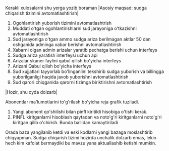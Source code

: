 Kerakli xulosalarni shu yerga yozib boraman
|Asosiy maqsad: sudga chiqarish tizimini avtomatlashtirish|

1. Ogohlantirish yuborish tizimini avtomatlashtrish
2. Muddati o'tgan ogohlantirishlarni sud jarayoniga o'tkazishni avtomatlashtirish
3. Sud jarayoniga o'tgan ammo sudga ariza berilmagan aktlar 50 dan oshganida adminga xabar berishni avtomatlashtirish
4. Xabarni olgan admin arizalar yaratib pechatga berishi uchun interfeys
5. Sudga ariza yaratish interfeysi uchun api
6. Arizalar skaner faylini qabul qilish bo'yicha interfeys
7. Arizani Qabul qilish bo'yicha interfeys
8. Sud xujjatlari tayyorlab bo'linganlini tekshirib sudga yuborish va billingga yuborilganligi haqida javob yuborishni avtomatlashtirish
9. Sud qarori chiqganida qarorni tizimga biriktirishni avtomatlashtirish

|Hozir, shu oyda dolzarb|

Abonentlar ma'lumotlarini to'g'rilash bo'yicha reja grafik tuziladi.

1. Yangi abonent qo'shilishi bilan pinfl kiritildi hisobiga o'tishi kerak.
2. PINFL kiritganlarni hisoblash qaytadan va noto'g'ri kiritganlarni noto'g'ri kiritgan qilib o'chirish. Bunda ballidan kamaytiriladi

Orada baza yangilanib ketdi va eski kodlarni yangi bazaga moslashtirib chiqyapman. Sudga chiqarish tizimi hozirda unchalik dolzarb emas, lekin hech kim kafolat bermaydiki bu mavzu yana aktuallashib ketishi mumkin.
